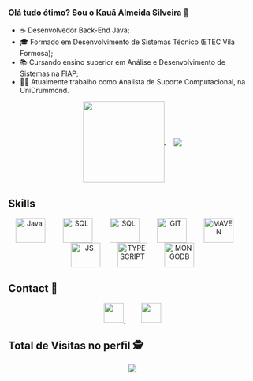 ### Olá tudo ótimo? Sou o Kauã Almeida Silveira 👋

- ☕ Desenvolvedor Back-End Java;
- 🎓 Formado em Desenvolvimento de Sistemas Técnico (ETEC Vila Formosa);
- 📚 Cursando ensino superior em Análise e Desenvolvimento de Sistemas na FIAP;
- 👨‍💻 Atualmente trabalho como Analista de Suporte Computacional, na UniDrummond.

<p align="center">
    <a href="https://github.com/KauaAlmeidaSilveira">
        <img align="center" height="165"
        src="https://github-readme-stats.vercel.app/api?username=KauaAlmeidaSilveira&show_icons=true&theme=tokyonight&include_all_commits=true&count_private=true" />
    </a>
    &nbsp;&nbsp;&nbsp;
    <a href="https://github.com/KauaAlmeidaSilveira">
        <img align="center"
        src="https://github-readme-stats.vercel.app/api/top-langs/?username=KauaAlmeidaSilveira&layout=compact&langs_count=7&theme=github_dark"/>
    </a>
</p>

## Skills
<p align="center">
    <img align="center" width="60" height="50" alt="Java" src="https://cdn.jsdelivr.net/gh/devicons/devicon/icons/java/java-original.svg"/>
    &nbsp;&nbsp;&nbsp;&nbsp;&nbsp;&nbsp;&nbsp;
    <img align="center" width="60" height="50" alt="SQL" src="https://cdn.jsdelivr.net/gh/devicons/devicon/icons/spring/spring-original.svg"/>
    &nbsp;&nbsp;&nbsp;&nbsp;&nbsp;&nbsp;&nbsp;
    <img align="center" width="60" height="50" alt="SQL" src="https://cdn.jsdelivr.net/gh/devicons/devicon/icons/mysql/mysql-original.svg"/>
    &nbsp;&nbsp;&nbsp;&nbsp;&nbsp;&nbsp;&nbsp;
    <img align="center" width="60" height="50" alt="GIT"  src="https://cdn.jsdelivr.net/gh/devicons/devicon/icons/git/git-original.svg"/>
    &nbsp;&nbsp;&nbsp;&nbsp;&nbsp;&nbsp;&nbsp;
    <img align="center" width="60" height="50" alt="MAVEN"  src="https://cdn.icon-icons.com/icons2/2107/PNG/512/file_type_maven_icon_130397.png"/>
    &nbsp;&nbsp;&nbsp;&nbsp;&nbsp;&nbsp;&nbsp;
    <img align="center" width="60" height="50" alt="JS"  src="https://cdn.jsdelivr.net/gh/devicons/devicon/icons/javascript/javascript-original.svg"/>
    &nbsp;&nbsp;&nbsp;&nbsp;&nbsp;&nbsp;&nbsp;
    <img align="center" width="60" height="50" alt="TYPESCRIPT"  src="https://cdn.jsdelivr.net/gh/devicons/devicon/icons/typescript/typescript-original.svg"/>
    &nbsp;&nbsp;&nbsp;&nbsp;&nbsp;&nbsp;&nbsp;
    <img align="center" width="60" height="50" alt="MONGODB"  src="https://cdn.jsdelivr.net/gh/devicons/devicon/icons/mongodb/mongodb-original.svg"/>
  
</p>

## Contact :iphone:

<p align="center">
    <a href="mailto:kaua.a.silveira@hotmail.com">
        <img height="40" src="https://cdn-icons-png.flaticon.com/512/732/732223.png">
    </a>
    &nbsp;&nbsp;&nbsp;&nbsp;&nbsp;&nbsp;&nbsp;
    <a href="https://www.linkedin.com/in/kaua-silveira2004/">
        <img height="40" src="https://cdn-icons-png.flaticon.com/512/3536/3536505.png">
    </a>
</p>


<p align="center"> 

 ## Total de Visitas no perfil :detective: <br>
 <p align="center"> 
   <img alingn="center" src="https://profile-counter.glitch.me/KauaAlmeidaSilveira/count.svg" />
 </p>

</p>
